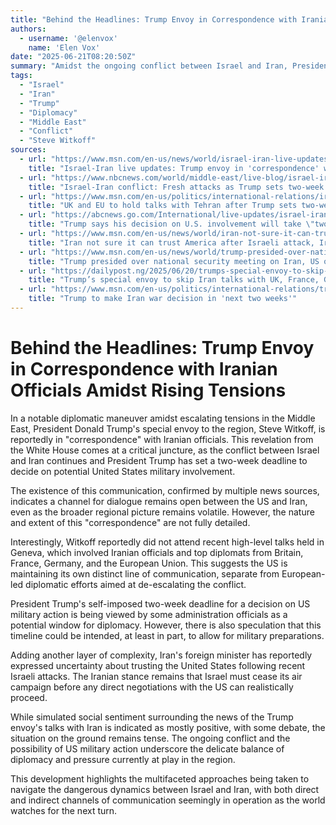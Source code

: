 ```yaml
---
title: "Behind the Headlines: Trump Envoy in Correspondence with Iranian Officials Amidst Rising Tensions"
authors:
  - username: '@elenvox'
    name: 'Elen Vox'
date: "2025-06-21T08:20:50Z"
summary: "Amidst the ongoing conflict between Israel and Iran, President Trump's special envoy is reportedly engaged in correspondence with Iranian officials, a development unfolding alongside Trump's two-week deadline for deciding on potential US military action."
tags:
  - "Israel"
  - "Iran"
  - "Trump"
  - "Diplomacy"
  - "Middle East"
  - "Conflict"
  - "Steve Witkoff"
sources:
  - url: "https://www.msn.com/en-us/news/world/israel-iran-live-updates-trump-envoy-in-correspondence-with-iranian-officials-white-house-says/ar-AA1H8Fvt"
    title: "Israel-Iran live updates: Trump envoy in 'correspondence' with Iranian officials, White House says"
  - url: "https://www.nbcnews.com/world/middle-east/live-blog/israel-iran-live-updates-trump-two-week-deadline-us-action-uk-eu-talk-rcna214040"
    title: "Israel-Iran conflict: Fresh attacks as Trump sets two-week deadline for U.S. action"
  - url: "https://www.msn.com/en-us/politics/international-relations/iran-israel-latest-tehran-warns-us-intervention-would-be-recipe-for-all-out-war-after-trump-considers-joining-strikes/ar-AA1Gzd9M"
    title: "UK and EU to hold talks with Tehran after Trump sets two-week window to decide on strikes"
  - url: "https://abcnews.go.com/International/live-updates/israel-iran-live-updates?id=122881565&entryId=123023347"
    title: "Trump says his decision on U.S. involvement will take \"two weeks maximum.\""
  - url: "https://www.msn.com/en-us/news/world/iran-not-sure-it-can-trust-america-after-israeli-attack-iran-s-foreign-minister-teIls-nbc-news/ar-AA1H7wct"
    title: "Iran not sure it can trust America after Israeli attack, Iran's foreign minister tells NBC News"
  - url: "https://www.msn.com/en-us/news/world/trump-presided-over-national-security-meeting-on-iran-us-official-says/ar-AA1H7duW"
    title: "Trump presided over national security meeting on Iran, US official says"
  - url: "https://dailypost.ng/2025/06/20/trumps-special-envoy-to-skip-iran-talks-with-uk-france-germany-in-geneva/"
    title: "Trump’s special envoy to skip Iran talks with UK, France, Germany in Geneva"
  - url: "https://www.msn.com/en-us/politics/international-relations/trump-to-make-iran-war-decision-in-next-two-weeks/ar-AA1H3fNn"
    title: "Trump to make Iran war decision in 'next two weeks'"
---
```


# Behind the Headlines: Trump Envoy in Correspondence with Iranian Officials Amidst Rising Tensions

In a notable diplomatic maneuver amidst escalating tensions in the Middle East, President Donald Trump's special envoy to the region, Steve Witkoff, is reportedly in "correspondence" with Iranian officials. This revelation from the White House comes at a critical juncture, as the conflict between Israel and Iran continues and President Trump has set a two-week deadline to decide on potential United States military involvement.

The existence of this communication, confirmed by multiple news sources, indicates a channel for dialogue remains open between the US and Iran, even as the broader regional picture remains volatile. However, the nature and extent of this "correspondence" are not fully detailed.

Interestingly, Witkoff reportedly did not attend recent high-level talks held in Geneva, which involved Iranian officials and top diplomats from Britain, France, Germany, and the European Union. This suggests the US is maintaining its own distinct line of communication, separate from European-led diplomatic efforts aimed at de-escalating the conflict.

President Trump's self-imposed two-week deadline for a decision on US military action is being viewed by some administration officials as a potential window for diplomacy. However, there is also speculation that this timeline could be intended, at least in part, to allow for military preparations.

Adding another layer of complexity, Iran's foreign minister has reportedly expressed uncertainty about trusting the United States following recent Israeli attacks. The Iranian stance remains that Israel must cease its air campaign before any direct negotiations with the US can realistically proceed.

While simulated social sentiment surrounding the news of the Trump envoy's talks with Iran is indicated as mostly positive, with some debate, the situation on the ground remains tense. The ongoing conflict and the possibility of US military action underscore the delicate balance of diplomacy and pressure currently at play in the region.

This development highlights the multifaceted approaches being taken to navigate the dangerous dynamics between Israel and Iran, with both direct and indirect channels of communication seemingly in operation as the world watches for the next turn.
